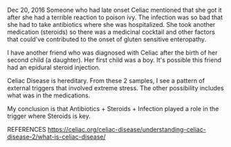 Dec 20, 2016
Someone who had late onset Celiac mentioned that she got it after she had a terrible reaction to poison ivy.
The infection was so bad that she had to take antibiotics where she was hospitalized.  She took another medication (steroids) so there was a medicinal cocktail and other factors that could've contributed to the onset of gluten sensitive enteropathy.

I have another friend who was diagnosed with Celiac after the birth of her second child (a daughter).  Her first child was a boy.  It's possible this friend had an epidural steroid injection.

Celiac Disease is hereditary.  From these 2 samples, I see a pattern of external triggers that involved extreme stress.  The other possibility includes what was in the medications.

My conclusion is that Antibiotics + Steroids + Infection played a role in the trigger where Steroids is key.




REFERENCES
https://celiac.org/celiac-disease/understanding-celiac-disease-2/what-is-celiac-disease/
